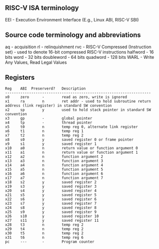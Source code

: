RISC-V ISA terminology
----------------------
EEI - Execution Environment Interface (E.g., Linux ABI, RISC-V SBI)

Source code terminology and abbreviations
-----------------------------------------
aq - acquisition
rl - relinquishment
rvc - RISC-V Compressed (Instruction set) - used to denote 16-bit compressed RISC-V instructions
halfword - 16 bits
word - 32 bits
doubleword - 64 bits
quadword - 128 bits
WARL - Write Any Values, Read Legal Values


Registers
---------
```
Reg    ABI  Preserverd?   Description
-------------------------------------------------------------------
x0     zero      -        read as zero, write is ignored
x1     ra        n        ret addr - used to hold subroutine return address (link register) in standard SW convention
x2     sp        y        used to hold stack pointer in standard SW convention
x3     gp        -        global pointer
x4     tp        -        thread pointer
x5     t0        n        temp reg 0, alternate link register
x6     t1        n        temp reg 1
x7     t2        n        temp reg 2
x8     s0        y        saved register 0 or frame pointer
x9     s1        y        saved register 1
x10    a0        n        return value or function argument 0
x11    a1        n        return value or function argument 1
x12    a2        n        function argument 2
x13    a3        n        function argument 3
x14    a4        n        function argument 4
x15    a5        n        function argument 5
x16    a6        n        function argument 6
x17    a7        n        function argument 7
x18    s2        y        saved register 2
x19    s3        y        saved register 3
x20    s4        y        saved register 4
x21    s5        y        saved register 5
x22    s6        y        saved register 6
x23    s7        y        saved register 7
x24    s8        y        saved register 8
x25    s9        y        saved register 9
x26    s10       y        saved register 10
x27    s11       y        saved register 11
x28    t3        n        temp reg 2
x29    t4        n        temp reg 2
x30    t5        n        temp reg 2
x31    t6        n        temp reg 6
pc     ---       -        Program counter
```
